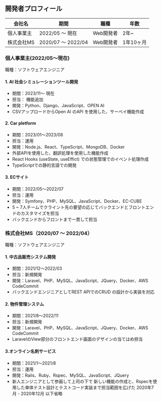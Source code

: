## 開発者プロフィール
| 会社名 | 期間 | 職種 | 年数 |
| ---- | ---- | ---- | ---- |
| 個人事業主 | 2022/05 〜 現在 | Web開発者 | 2年~ |
| 株式会社MS | 2020/07 〜 2022/04 | Web開発者 | 1年10ヶ月 |

### 個人事業主(2022/05〜現在)
職種：ソフトウェアエンジニア
#### 1. AI 社会シミュレーションツール開発
- 期間：2023/11〜 現在
- 担当： 機能追加
- 開発：Python、Django、JavaScript、OPEN AI
- CSVアップロードからOpen AI のAPI を使用した、サーベイ機能作成
#### 2. Car pletform 
- 期間：2023/01〜2023/08
- 担当：運用
- 開発：Node.js、React、TypeScript、MongoDB、Docker
- 外部APIを使用した、翻訳処理を使用した機能作成
- React Hooks (useState, useEffict) での状態管理でのイベント処理作成
- TypeScriptでの静的言語での開発

#### 3. ECサイト
- 期間：2022/05〜2022/07
- 担当：運用
- 開発：Symfony、PHP、MySQL、JavaScript、Docker、EC-CUBE
- 5 ~ 7人チームでクライント先の要望の応じてバックエンドとフロントエンドのカスタマイズを担当
- バックエンドからフロントまで一貫して担当
### 株式会社MS（2020/07 〜 2022/04）
職種：ソフトウェアエンジニア
#### 1. 中古品販売システム開発
- 期間：2021/12〜2022/03
- 担当：新規開発
- 開発：Laravel、PHP、MySQL、JavaScript、JQuery、Docker、AWS CodeCommit
- バックエンドエンジニアとしてREST APIでのCRUD の設計から実装を対応
#### 2. 物件管理システム
- 期間：2021/8〜2022/11
- 担当：新規開発
- 開発：Laravel、PHP、MySQL、JavaScript、JQuery、Docker、AWS CodeCommit
- LaravelのView部分のフロントエンド画面のデザインの当てはめ担当
#### 3.オンライン名刺サービス
- 期間：2021/1〜2021/8
- 担当：運用
- 開発：Rails、Ruby、Rspec、MySQL、JavaScript、JQuery
- 新人エンジニアとして参画して上司の下で 新しい機能の作成と、Rspecを使用した単体テスト設計とテストコード実装まで担当範囲を広げた
2020年7月 - 2020年12月 以下省略

